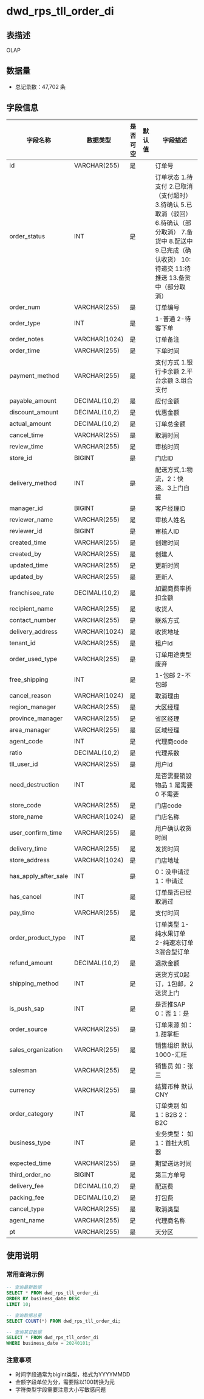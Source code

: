# dwd_rps_tll_order_di

## 表描述
OLAP

## 数据量
- 总记录数：47,702 条

## 字段信息

| 字段名称 | 数据类型 | 是否可空 | 默认值 | 字段描述 |
|---------|----------|----------|--------|----------|
| id | VARCHAR(255) | 是 |  | 订单号 |
| order_status | INT | 是 |  | 订单状态 1.待支付 2.已取消（支付超时） 3.待确认 5.已取消（驳回） 6.待确认（部分取消） 7.备货中 8.配送中 9.已完成（确认收货） 10:待递交 11:待推送 13.备货中（部分取消） |
| order_num | VARCHAR(255) | 是 |  | 订单编号 |
| order_type | INT | 是 |  |  1-普通 2-待客下单 |
| order_notes | VARCHAR(1024) | 是 |  | 订单备注 |
| order_time | VARCHAR(255) | 是 |  | 下单时间 |
| payment_method | VARCHAR(255) | 是 |  | 支付方式 1.银行卡余额 2.平台余额 3.组合支付 |
| payable_amount | DECIMAL(10,2) | 是 |  | 应付金额 |
| discount_amount | DECIMAL(10,2) | 是 |  | 优惠金额 |
| actual_amount | DECIMAL(10,2) | 是 |  | 订单总金额 |
| cancel_time | VARCHAR(255) | 是 |  | 取消时间 |
| review_time | VARCHAR(255) | 是 |  | 审核时间 |
| store_id | BIGINT | 是 |  | 门店ID |
| delivery_method | INT | 是 |  | 配送方式,1:物流，2：快递。3上门自提 |
| manager_id | BIGINT | 是 |  | 客户经理ID |
| reviewer_name | VARCHAR(255) | 是 |  | 审核人姓名 |
| reviewer_id | BIGINT | 是 |  | 审核人ID |
| created_time | VARCHAR(255) | 是 |  | 创建时间 |
| created_by | VARCHAR(255) | 是 |  | 创建人 |
| updated_time | VARCHAR(255) | 是 |  | 更新时间 |
| updated_by | VARCHAR(255) | 是 |  | 更新人 |
| franchisee_rate | DECIMAL(10,2) | 是 |  | 加盟商费率折扣金额 |
| recipient_name | VARCHAR(255) | 是 |  | 收货人 |
| contact_number | VARCHAR(255) | 是 |  | 联系方式 |
| delivery_address | VARCHAR(1024) | 是 |  | 收货地址 |
| tenant_id | VARCHAR(255) | 是 |  | 租户Id |
| order_used_type | VARCHAR(255) | 是 |  | 订单用途类型 废弃 |
| free_shipping | INT | 是 |  | 1-包邮 2-不包邮 |
| cancel_reason | VARCHAR(1024) | 是 |  | 取消理由 |
| region_manager | VARCHAR(255) | 是 |  | 大区经理 |
| province_manager | VARCHAR(255) | 是 |  | 省区经理 |
| area_manager | VARCHAR(255) | 是 |  | 区域经理 |
| agent_code | INT | 是 |  | 代理商code |
| ratio | DECIMAL(10,2) | 是 |  | 代理系数 |
| tll_user_id | VARCHAR(255) | 是 |  | 用户id |
| need_destruction | INT | 是 |  | 是否需要销毁物品  1 是需要  0 不需要 |
| store_code | VARCHAR(255) | 是 |  | 门店code |
| store_name | VARCHAR(1024) | 是 |  | 门店名称 |
| user_confirm_time | VARCHAR(255) | 是 |  | 用户确认收货时间 |
| delivery_time | VARCHAR(255) | 是 |  | 发货时间 |
| store_address | VARCHAR(1024) | 是 |  | 门店地址 |
| has_apply_after_sale | INT | 是 |  | 0：没申请过 1：申请过 |
| has_cancel | INT | 是 |  | 订单是否已经取消过 |
| pay_time | VARCHAR(255) | 是 |  | 支付时间 |
| order_product_type | INT | 是 |  | 订单类型 1-纯水果订单 2-纯速冻订单 3混合型订单 |
| refund_amount | DECIMAL(10,2) | 是 |  | 退款金额 |
| shipping_method | INT | 是 |  | 送货方式0起订，1包邮，2送货上门 |
| is_push_sap | INT | 是 |  | 是否推SAP  0：否  1：是 |
| order_source | VARCHAR(255) | 是 |  | 订单来源  如：1.甜掌柜 |
| sales_organization | VARCHAR(255) | 是 |  | 销售组织  默认 1000-汇旺 |
| salesman | VARCHAR(255) | 是 |  | 销售员   如：张三 |
| currency | VARCHAR(255) | 是 |  | 结算币种  默认CNY |
| order_category | INT | 是 |  | 订单类别  如 1：B2B  2：B2C |
| business_type | INT | 是 |  | 业务类型： 如1：首批大机器 |
| expected_time | VARCHAR(255) | 是 |  | 期望送达时间 |
| third_order_no | BIGINT | 是 |  | 第三方单号 |
| delivery_fee | DECIMAL(10,2) | 是 |  | 配送费 |
| packing_fee | DECIMAL(10,2) | 是 |  | 打包费 |
| cancel_type | VARCHAR(255) | 是 |  | 取消类型 |
| agent_name | VARCHAR(255) | 是 |  | 代理商名称 |
| pt | VARCHAR(255) | 是 |  | 天分区 |

## 使用说明

### 常用查询示例

```sql
-- 查询最新数据
SELECT * FROM dwd_rps_tll_order_di 
ORDER BY business_date DESC 
LIMIT 10;

-- 查询数据总量
SELECT COUNT(*) FROM dwd_rps_tll_order_di;

-- 查询某日数据
SELECT * FROM dwd_rps_tll_order_di 
WHERE business_date = 20240101;
```

### 注意事项
- 时间字段通常为bigint类型，格式为YYYYMMDD
- 金额字段单位为分，需要除以100转换为元
- 字符类型字段需要注意大小写敏感问题
